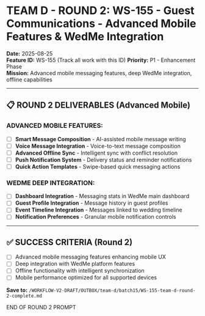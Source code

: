 # TEAM D - ROUND 2: WS-155 - Guest Communications - Advanced Mobile Features & WedMe Integration

**Date:** 2025-08-25  
**Feature ID:** WS-155 (Track all work with this ID)
**Priority:** P1 - Enhancement Phase  
**Mission:** Advanced mobile messaging features, deep WedMe integration, offline capabilities

---

## 📋 ROUND 2 DELIVERABLES (Advanced Mobile)

### **ADVANCED MOBILE FEATURES:**
- [ ] **Smart Message Composition** - AI-assisted mobile message writing
- [ ] **Voice Message Integration** - Voice-to-text message composition
- [ ] **Advanced Offline Sync** - Intelligent sync with conflict resolution
- [ ] **Push Notification System** - Delivery status and reminder notifications
- [ ] **Quick Action Templates** - Swipe-based quick messaging actions

### **WEDME DEEP INTEGRATION:**
- [ ] **Dashboard Integration** - Messaging stats in WedMe main dashboard
- [ ] **Guest Profile Integration** - Message history in guest profiles
- [ ] **Event Timeline Integration** - Messages linked to wedding timeline
- [ ] **Notification Preferences** - Granular mobile notification controls

---

## ✅ SUCCESS CRITERIA (Round 2)
- [ ] Advanced mobile messaging features enhancing mobile UX
- [ ] Deep integration with WedMe platform features
- [ ] Offline functionality with intelligent synchronization
- [ ] Mobile performance optimized for all supported devices

**Save to:** `/WORKFLOW-V2-DRAFT/OUTBOX/team-d/batch15/WS-155-team-d-round-2-complete.md`

END OF ROUND 2 PROMPT